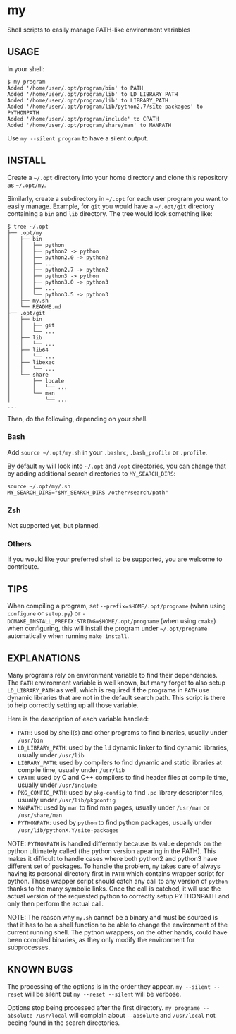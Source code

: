 my
==

Shell scripts to easily manage PATH-like environment variables


USAGE
-----

In your shell:

    $ my program
    Added '/home/user/.opt/program/bin' to PATH
    Added '/home/user/.opt/program/lib' to LD_LIBRARY_PATH
    Added '/home/user/.opt/program/lib' to LIBRARY_PATH
    Added '/home/user/.opt/program/lib/python2.7/site-packages' to PYTHONPATH
    Added '/home/user/.opt/program/include' to CPATH
    Added '/home/user/.opt/program/share/man' to MANPATH

Use `my --silent program` to have a silent output.


INSTALL
-------

Create a `~/.opt` directory into your home directory and clone this repository as `~/.opt/my`.

Similarly, create a subdirectory in `~/.opt` for each user program you want to easily manage.
Example, for `git` you would have a `~/.opt/git` directory containing a `bin` and `lib`
directory. The tree would look something like:

    $ tree ~/.opt
    ├── .opt/my
    │   ├── bin
    │   │   ├── python
    │   │   ├── python2 -> python
    │   │   ├── python2.0 -> python2
    │   │   ├── ...
    │   │   ├── python2.7 -> python2
    │   │   ├── python3 -> python
    │   │   ├── python3.0 -> python3
    │   │   ├── ...
    │   │   └── python3.5 -> python3
    │   ├── my.sh
    │   └── README.md
    ├── .opt/git
    │   ├── bin
    │   │   ├── git
    │   │   └── ...
    │   ├── lib
    │   │   └── ...
    │   ├── lib64
    │   │   └── ...
    │   ├── libexec
    │   │   └── ...
    │   └── share
    │       ├── locale
    │       │   └── ...
    │       └── man
    │           └── ...
    ...

Then, do the following, depending on your shell.

### Bash

Add `source ~/.opt/my.sh` in your `.bashrc`, `.bash_profile` or `.profile`.

By default `my` will look into `~/.opt` and `/opt` directories, you can change
that by adding additional search directories to `MY_SEARCH_DIRS`:

    source ~/.opt/my/.sh
    MY_SEARCH_DIRS="$MY_SEARCH_DIRS /other/search/path"

### Zsh

Not supported yet, but planned.

### Others

If you would like your preferred shell to be supported, you are welcome to contribute.


TIPS
----

When compiling a program, set `--prefix=$HOME/.opt/progname` (when using `configure` or `setup.py`)
or `-DCMAKE_INSTALL_PREFIX:STRING=$HOME/.opt/progname` (when using `cmake`) when configuring,
this will install the program under `~/.opt/progname` automatically when running `make install`.


EXPLANATIONS
------------

Many programs rely on environment variable to find their dependencies. The `PATH` environment
variable is well known, but many forget to also setup `LD_LIBRARY_PATH` as well, which is
required if the programs in `PATH` use dynamic libraries that are not in the default search
path. This script is there to help correctly setting up all those variable.

Here is the description of each variable handled:

  - `PATH`: used by shell(s) and other programs to find binaries, usually under `/usr/bin`
  - `LD_LIBRARY_PATH`: used by the `ld` dynamic linker to find dynamic libraries, usually under `/usr/lib`
  - `LIBRARY_PATH`: used by compilers to find dynamic and static libraries at compile time, usually under `/usr/lib`
  - `CPATH`: used by C and C++ compilers to find header files at compile time, usually under `/usr/include`
  - `PKG_CONFIG_PATH`: used by `pkg-config` to find `.pc` library descriptor files, usually under `/usr/lib/pkgconfig`
  - `MANPATH`: used by `man` to find man pages, usually under `/usr/man` or `/usr/share/man`
  - `PYTHONPATH`: used by `python` to find python packages, usually under `/usr/lib/pythonX.Y/site-packages`

NOTE: `PYTHONPATH` is handled differently because its value depends on the python ultimately
called (the python version apearing in the PATH). This makes it difficult to handle cases where
both python2 and python3 have different set of packages. To handle the problem, `my` takes care
of always having its personal directory first in `PATH` which contains wrapper script for python.
Those wrapper script should catch any call to any version of `python` thanks to the many
symbolic links. Once the call is catched, it will use the actual version of the requested python
to correctly setup PYTHONPATH and only then perform the actual call.

NOTE: The reason why `my.sh` cannot be a binary and must be sourced is that it has to be a
shell function to be able to change the environment of the current running shell. The python
wrappers, on the other hands, could have been compiled binaries, as they only modify the
environment for subprocesses.


KNOWN BUGS
----------

The processing of the options is in the order they appear. `my --silent --reset` will be silent
but `my --reset --silent` will be verbose.

Options stop being processed after the first directory. `my progname --absolute /usr/local` will
complain about `--absolute` and `/usr/local` not beeing found in the search directories.

